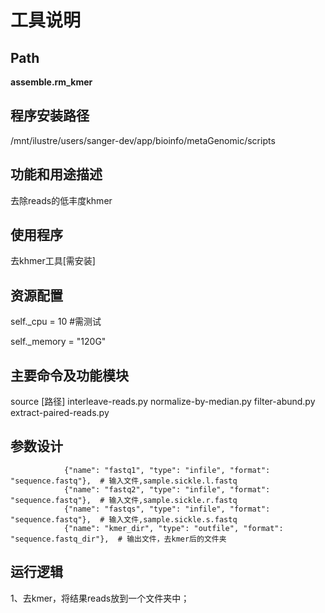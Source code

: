 
工具说明
==========================

Path
-----------

**assemble.rm_kmer**

程序安装路径
-----------------------------------
/mnt/ilustre/users/sanger-dev/app/bioinfo/metaGenomic/scripts

功能和用途描述
-----------------------------------

去除reads的低丰度khmer

使用程序
-----------------------------------

去khmer工具[需安装]

资源配置
-----------------------------------

self._cpu = 10   #需测试

self._memory = "120G"

主要命令及功能模块
-----------------------------------

source  [路径]
interleave-reads.py
normalize-by-median.py
filter-abund.py
extract-paired-reads.py

参数设计
-----------------------------------

```
            {"name": "fastq1", "type": "infile", "format": "sequence.fastq"},  # 输入文件,sample.sickle.l.fastq
            {"name": "fastq2", "type": "infile", "format": "sequence.fastq"},  # 输入文件,sample.sickle.r.fastq
            {"name": "fastqs", "type": "infile", "format": "sequence.fastq"},  # 输入文件,sample.sickle.s.fastq
            {"name": "kmer_dir", "type": "outfile", "format": "sequence.fastq_dir"},  # 输出文件，去kmer后的文件夹
```


运行逻辑
-----------------------------------
1、去kmer，将结果reads放到一个文件夹中；
